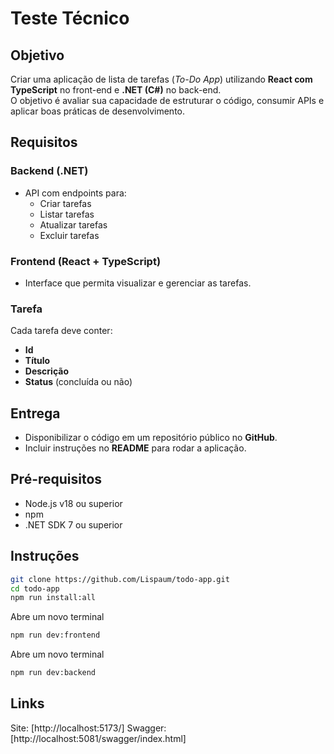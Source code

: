 # Teste Técnico

## Objetivo

Criar uma aplicação de lista de tarefas (_To-Do App_) utilizando **React com TypeScript** no front-end e **.NET (C#)** no back-end.  
O objetivo é avaliar sua capacidade de estruturar o código, consumir APIs e aplicar boas práticas de desenvolvimento.

## Requisitos

### Backend (.NET)

- API com endpoints para:
  - Criar tarefas
  - Listar tarefas
  - Atualizar tarefas
  - Excluir tarefas

### Frontend (React + TypeScript)

- Interface que permita visualizar e gerenciar as tarefas.

### Tarefa

Cada tarefa deve conter:

- **Id**
- **Título**
- **Descrição**
- **Status** (concluída ou não)

## Entrega

- Disponibilizar o código em um repositório público no **GitHub**.
- Incluir instruções no **README** para rodar a aplicação.

## Pré-requisitos

- Node.js v18 ou superior
- npm
- .NET SDK 7 ou superior

## Instruções

```bash
git clone https://github.com/Lispaum/todo-app.git
cd todo-app
npm run install:all
```

Abre um novo terminal

```bash
npm run dev:frontend
```

Abre um novo terminal

```bash
npm run dev:backend
```

## Links

Site: [http://localhost:5173/]
Swagger: [http://localhost:5081/swagger/index.html]

